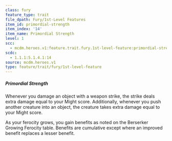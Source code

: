 ```yaml
---
class: fury
feature_type: trait
file_dpath: Fury/1st-Level Features
item_id: primordial-strength
item_index: '14'
item_name: Primordial Strength
level: 1
scc:
  - mcdm.heroes.v1:feature.trait.fury.1st-level-feature:primordial-strength
scdc:
  - 1.1.1:5.1.4.1:14
source: mcdm.heroes.v1
type: feature/trait/fury/1st-level-feature
---
```


##### Primordial Strength

Whenever you damage an object with a weapon strike, the strike deals extra damage equal to your Might score. Additionally, whenever you push another creature into an object, the creature takes extra damage equal to your Might score.

As your ferocity grows, you gain benefits as noted on the Berserker Growing Ferocity table. Benefits are cumulative except where an improved benefit replaces a lesser benefit.
